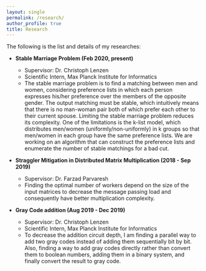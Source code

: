 ```yaml
---
layout: single 
permalink: /research/
author_profile: true
title: Research
---
```


The following is the list and details of my researches:
* <strong>Stable Marriage Problem (Feb 2020, present)</strong>
  * Supervisor: Dr. Christoph Lenzen
  * Scientific Intern, Max Planck Institute for Informatics
  * The stable marriage problem is to find a matching between men and women, considering preference lists in which each person expresses his/her preference over the
members of the opposite gender. The output matching must be stable, which intuitively means that there is no man-woman pair both of which prefer each other to their current spouse. Limiting the stable marriage problem reduces its complexity. One of the limitations is the k-list model, which distributes men/women (uniformly/non-uniformly) in k groups so that men/women in each group have the same preference lists. We are working on an algorithm that can construct the preference lists and enumerate the number of stable matchings for a bad cut.

* <strong>Straggler Mitigation in Distributed Matrix Multiplication (2018 - Sep 2019)</strong>
  * Supervisor: Dr. Farzad Parvaresh
  * Finding the optimal number of workers depend on the size of the input matrices to decrease the message passing load and consequently have better multiplication complexity.
  
* <strong>Gray Code addition (Aug 2019 - Dec 2019)</strong>
  * Supervisor: Dr. Christoph Lenzen
  * Scientific Intern, Max Planck Institute for Informatics
  * To decrease the addition circuit depth, I am finding a parallel way to add two gray codes instead of adding
them sequentially bit by bit. Also, finding a way to add gray codes directly rather than convert them to boolean
numbers, adding them in a binary system, and finally convert the result to gray code.
